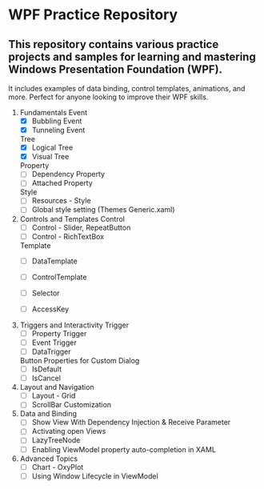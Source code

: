 # WPF Practice Repository

## This repository contains various practice projects and samples for learning and mastering Windows Presentation Foundation (WPF). 
It includes examples of data binding, control templates, animations, and more. Perfect for anyone looking to improve their WPF skills.

1. Fundamentals
	Event
	- [x] Bubbling Event
	- [x] Tunneling Event

 	Tree
	- [x] Logical Tree
 	- [x] Visual Tree

	Property	
	- [ ] Dependency Property
	- [ ] Attached Property

	Style	
	- [ ] Resources - Style
	- [ ] Global style setting (Themes Generic.xaml)
	
3. Controls and Templates
	Control
	- [ ] Control - Slider, RepeatButton
	- [ ] Control - RichTextBox

	Template
	- [ ] DataTemplate
	- [ ] ControlTemplate

	- [ ] Selector
	- [ ] AccessKey
	
4. Triggers and Interactivity
	Trigger
	- [ ] Property Trigger
	- [ ] Event Trigger
	- [ ] DataTrigger

	Button Properties for Custom Dialog
	- [ ] IsDefault
	- [ ] IsCancel
		
5. Layout and Navigation
	- [ ] Layout - Grid
	- [ ] ScrollBar Customization
	
6. Data and Binding
	- [ ] Show View With Dependency Injection & Receive Parameter
	- [ ] Activating open Views
	- [ ] LazyTreeNode
	- [ ] Enabling ViewModel property auto-completion in XAML
	
7. Advanced Topics
	- [ ] Chart - OxyPlot
	- [ ] Using Window Lifecycle in ViewModel
